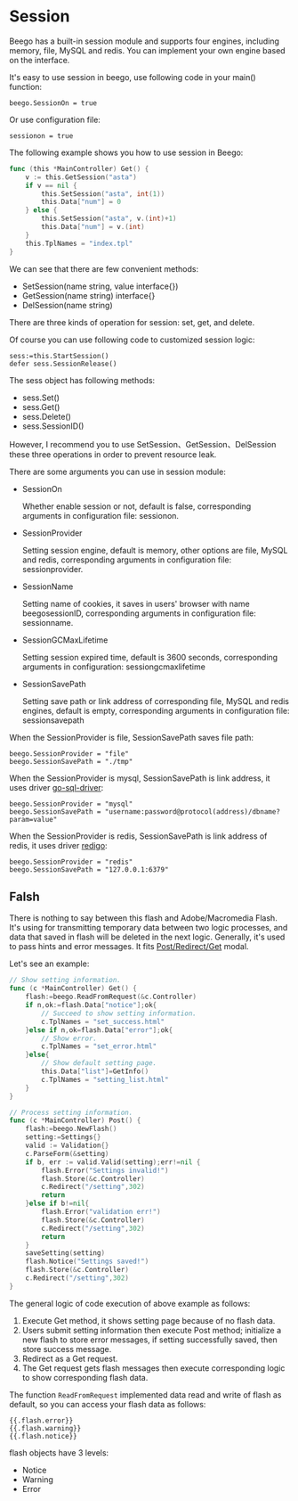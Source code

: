 # Session

Beego has a built-in session module and supports four engines, including memory, file, MySQL and redis. You can implement your own engine based on the interface.

It's easy to use session in beego, use following code in your main() function:

	beego.SessionOn = true

Or use configuration file:

	sessionon = true

The following example shows you how to use session in Beego:

```go
func (this *MainController) Get() {
	v := this.GetSession("asta")
	if v == nil {
		this.SetSession("asta", int(1))
		this.Data["num"] = 0
	} else {
		this.SetSession("asta", v.(int)+1)
		this.Data["num"] = v.(int)
	}
	this.TplNames = "index.tpl"
}
```

We can see that there are few convenient methods:

- SetSession(name string, value interface{})
- GetSession(name string) interface{}
- DelSession(name string)

There are three kinds of operation for session: set, get, and delete.

Of course you can use following code to customized session logic:

	sess:=this.StartSession()
	defer sess.SessionRelease()

The sess object has following methods:

* sess.Set()
* sess.Get()
* sess.Delete()
* sess.SessionID()

However, I recommend you to use SetSession、GetSession、DelSession these three operations in order to prevent resource leak.

There are some arguments you can use in session module:

- SessionOn

	Whether enable session or not, default is false, corresponding arguments in configuration file: sessionon.

- SessionProvider

	Setting session engine, default is memory, other options are file, MySQL and redis, corresponding arguments in configuration file: sessionprovider.

- SessionName

	Setting name of cookies, it saves in users' browser with name beegosessionID, corresponding arguments in configuration file: sessionname.

- SessionGCMaxLifetime

	Setting session expired time, default is 3600 seconds, corresponding arguments in configuration: sessiongcmaxlifetime

- SessionSavePath

	Setting save path or link address of corresponding file, MySQL and redis engines, default is empty, corresponding arguments in configuration file: sessionsavepath

When the SessionProvider is file, SessionSavePath saves file path:

	beego.SessionProvider = "file"
	beego.SessionSavePath = "./tmp"

When the SessionProvider is mysql, SessionSavePath is link address, it uses driver [go-sql-driver](https://github.com/go-sql-driver/mysql):

	beego.SessionProvider = "mysql"
	beego.SessionSavePath = "username:password@protocol(address)/dbname?param=value"

When the SessionProvider is redis, SessionSavePath is link address of redis, it uses driver [redigo](https://github.com/garyburd/redigo):

	beego.SessionProvider = "redis"
	beego.SessionSavePath = "127.0.0.1:6379"

## Falsh

There is nothing to say between this flash and Adobe/Macromedia Flash. It's using for transmitting temporary data between two logic processes, and data that saved in flash will be deleted in the next logic. Generally, it's used to pass hints and error messages. It fits [Post/Redirect/Get](http://en.wikipedia.org/wiki/Post/Redirect/Get) modal.

Let's see an example:

```go
// Show setting information.
func (c *MainController) Get() {
	flash:=beego.ReadFromRequest(&c.Controller)
	if n,ok:=flash.Data["notice"];ok{
		// Succeed to show setting information.
		c.TplNames = "set_success.html"
	}else if n,ok=flash.Data["error"];ok{
		// Show error.
		c.TplNames = "set_error.html"
	}else{
		// Show default setting page.
		this.Data["list"]=GetInfo()
		c.TplNames = "setting_list.html"
	}
}

// Process setting information.
func (c *MainController) Post() {
	flash:=beego.NewFlash()
	setting:=Settings{}
	valid := Validation{}
	c.ParseForm(&setting)
	if b, err := valid.Valid(setting);err!=nil {
		flash.Error("Settings invalid!")
		flash.Store(&c.Controller)
		c.Redirect("/setting",302)
		return
	}else if b!=nil{
		flash.Error("validation err!")
		flash.Store(&c.Controller)
		c.Redirect("/setting",302)
		return
	}	
	saveSetting(setting)
	flash.Notice("Settings saved!")
	flash.Store(&c.Controller)
	c.Redirect("/setting",302)
}
```

The general logic of code execution of above example as follows:

1. Execute Get method, it shows setting page because of no flash data.
2. Users submit setting information then execute Post method; initialize a new flash to store error messages, if setting successfully saved, then store success message.
3. Redirect as a Get request.
4. The Get request gets flash messages then execute corresponding logic to show corresponding flash data.

The function `ReadFromRequest` implemented data read and write of flash as default, so you can access your flash data as follows:

	{{.flash.error}}
	{{.flash.warning}}
	{{.flash.notice}}
	
flash objects have 3 levels:

- Notice
- Warning 
- Error